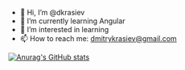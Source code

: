 - 👋 Hi, I’m @dkrasiev
- 🌱 I’m currently learning Angular
- 👀 I’m interested in learning
- 📫 How to reach me: dmitrykrasiev@gmail.com

<!-- 
- 💞️ I’m looking to collaborate on 
--->

<!---
dkrasiev/dkrasiev is a ✨ special ✨ repository because its `README.md` (this file) appears on your GitHub profile.
You can click the Preview link to take a look at your changes.
--->

[![Anurag's GitHub stats](https://github-readme-stats.vercel.app/api?username=dkrasiev&theme=tokyonight)](https://github.com/dkrasiev)
